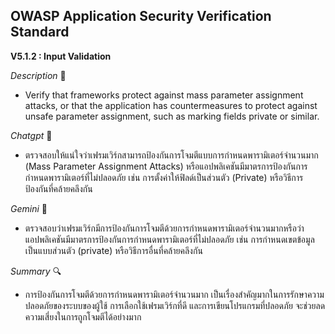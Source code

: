 **OWASP Application Security Verification Standard**
---
**V5.1.2 : Input Validation**

*Description* 💬
- Verify that frameworks protect against mass parameter assignment attacks,
or that the application has countermeasures to protect against unsafe
parameter assignment, such as marking fields private or similar.

*Chatgpt* 🤖
- ตรวจสอบให้แน่ใจว่าเฟรมเวิร์กสามารถป้องกันการโจมตีแบบการกำหนดพารามิเตอร์จำนวนมาก (Mass Parameter Assignment Attacks) หรือแอปพลิเคชันมีมาตรการป้องกันการกำหนดพารามิเตอร์ที่ไม่ปลอดภัย เช่น การตั้งค่าให้ฟิลด์เป็นส่วนตัว (Private) หรือวิธีการป้องกันที่คล้ายคลึงกัน

*Gemini* 🤖
- ตรวจสอบว่าเฟรมเวิร์กมีการป้องกันการโจมตีด้วยการกำหนดพารามิเตอร์จำนวนมากหรือว่าแอปพลิเคชันมีมาตรการป้องกันการกำหนดพารามิเตอร์ที่ไม่ปลอดภัย เช่น การกำหนดเขตข้อมูลเป็นแบบส่วนตัว (private) หรือวิธีการอื่นที่คล้ายคลึงกัน

*Summary* 🔍
- การป้องกันการโจมตีด้วยการกำหนดพารามิเตอร์จำนวนมาก เป็นเรื่องสำคัญมากในการรักษาความปลอดภัยของระบบของผู้ใช้ การเลือกใช้เฟรมเวิร์กที่ดี และการเขียนโปรแกรมที่ปลอดภัย จะช่วยลดความเสี่ยงในการถูกโจมตีได้อย่างมาก
